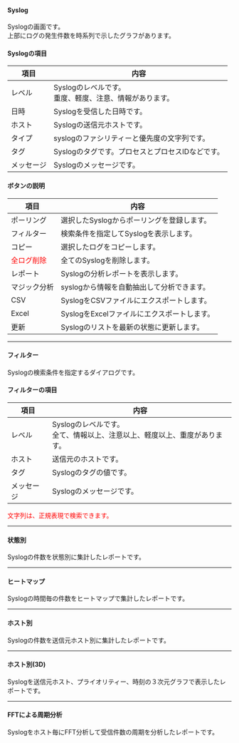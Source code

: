 #### Syslog

<div class="text-xl mb-2">
Syslogの画面です。<br>
上部にログの発生件数を時系列で示したグラフがあります。
</div>


>>>
#### Syslogの項目

<div class="text-xl">

|項目|内容|
|----|----|
|レベル|Syslogのレベルです。<br>重度、軽度、注意、情報があります。|
|日時|Syslogを受信した日時です。|
|ホスト|Syslogの送信元ホストです。|
|タイプ|syslogのファシリティーと優先度の文字列です。|
|タグ|Syslogのタグです。プロセスとプロセスIDなどです。|
|メッセージ|Syslogのメッセージです。|

</div>

>>>
#### ボタンの説明

<div class="text-xl">

|項目|内容|
|----|----|
|ポーリング|選択したSyslogからポーリングを登録します。|
|フィルター|検索条件を指定してSyslogを表示します。|
|コピー|選択したログをコピーします。|
|<span style="color: red;">全ログ削除</span>|全てのSyslogを削除します。|
|レポート|Syslogの分析レポートを表示します。|
|マジック分析|syslogから情報を自動抽出して分析できます。|
|CSV|SyslogをCSVファイルにエクスポートします。|
|Excel|SyslogをExcelファイルにエクスポートします。|
|更新|Syslogのリストを最新の状態に更新します。|

</div>


---
#### フィルター

<div class="text-xl mb-2">
Syslogの検索条件を指定するダイアログです。
</div>


>>>
#### フィルターの項目

<div class="text-xl">

|項目|内容|
|----|----|
|レベル|Syslogのレベルです。<br>全て、情報以上、注意以上、軽度以上、重度があります。|
|ホスト|送信元のホストです。|
|タグ|Syslogのタグの値です。|
|メッセージ|Syslogのメッセージです。|

<span style="color:red">文字列は、正規表現で検索できます。</span>

</div>


---
#### 状態別

<div class="text-xl mb-2">
 Syslogの件数を状態別に集計したレポートです。
</div>


---
#### ヒートマップ

<div class="text-xl mb-2">
Syslogの時間毎の件数をヒートマップで集計したレポートです。
</div>


---
#### ホスト別

<div class="text-xl mb-2">
Syslogの件数を送信元ホスト別に集計したレポートです。
</div>


---
#### ホスト別(3D)

<div class="text-xl mb-2">
Syslogを送信元ホスト、プライオリティー、時刻の３次元グラフで表示したレポートです。
</div>


---
#### FFTによる周期分析

<div class="text-xl mb-2">
Syslogをホスト毎にFFT分析して受信件数の周期を分析したレポートです。
</div>

